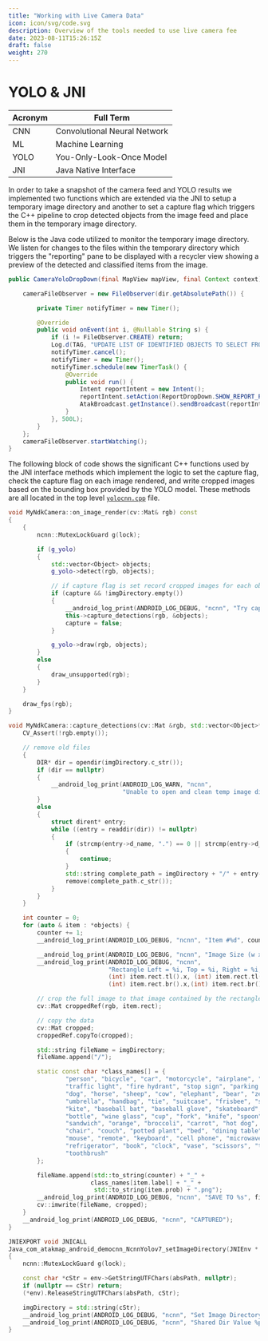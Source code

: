 ```yaml
---
title: "Working with Live Camera Data"
icon: icon/svg/code.svg
description: Overview of the tools needed to use live camera fee
date: 2023-08-11T15:26:15Z
draft: false
weight: 270
---
```


# YOLO & JNI

| Acronym | Full Term                    |
| ------- | ---------------------------- |
| CNN     | Convolutional Neural Network |
| ML      | Machine Learning             |
| YOLO    | You-Only-Look-Once Model     |
| JNI     | Java Native Interface        |

In order to take a snapshot of the camera feed and YOLO results we implemented two functions which are extended via the JNI to setup a temporary image directory and another to set a capture flag which triggers the C++ pipeline to crop detected objects from the image feed and place them in the temporary image directory. 

Below is the Java code utilized to monitor the temporary image directory. We listen for changes to the files within the temporary directory which triggers the "reporting" pane to be displayed with a recycler view showing a preview of the detected and classified items from the image.

```java
public CameraYoloDropDown(final MapView mapView, final Context context) {

	cameraFileObserver = new FileObserver(dir.getAbsolutePath()) {

        private Timer notifyTimer = new Timer();

        @Override
        public void onEvent(int i, @Nullable String s) {
            if (i != FileObserver.CREATE) return;
            Log.d(TAG, "UPDATE LIST OF IDENTIFIED OBJECTS TO SELECT FROM");
            notifyTimer.cancel();
            notifyTimer = new Timer();
            notifyTimer.schedule(new TimerTask() {
                @Override
                public void run() {
                    Intent reportIntent = new Intent();
                    reportIntent.setAction(ReportDropDown.SHOW_REPORT_PANE);
                    AtakBroadcast.getInstance().sendBroadcast(reportIntent);
                }
            }, 500L);
        }
    };
    cameraFileObserver.startWatching();
}
```

The following block of code shows the significant C++ functions used by the JNI interface methods which implement the logic to set the capture flag, check the capture flag on each image rendered, and write cropped images based on the bounding box provided by the YOLO model. These methods are all located in the top level [`yolocnn.cpp`](https://github.com/Toyon/LearnATAK/tree/master/democnn/app/src/main/jni/yoloncnn.cpp) file.

```c++
void MyNdkCamera::on_image_render(cv::Mat& rgb) const
{
    {
        ncnn::MutexLockGuard g(lock);

        if (g_yolo)
        {
            std::vector<Object> objects;
            g_yolo->detect(rgb, objects);

            // if capture flag is set record cropped images for each object identified
            if (capture && !imgDirectory.empty())
            {
                __android_log_print(ANDROID_LOG_DEBUG, "ncnn", "Try capture");
                this->capture_detections(rgb, &objects);
                capture = false;
            }

            g_yolo->draw(rgb, objects);
        }
        else
        {
            draw_unsupported(rgb);
        }
    }

    draw_fps(rgb);
}

void MyNdkCamera::capture_detections(cv::Mat &rgb, std::vector<Object>* objects) const {
    CV_Assert(!rgb.empty());

    // remove old files
    {
        DIR* dir = opendir(imgDirectory.c_str());
        if (dir == nullptr)
        {
            __android_log_print(ANDROID_LOG_WARN, "ncnn",
                                "Unable to open and clean temp image directory");
        }
        else
        {
            struct dirent* entry;
            while ((entry = readdir(dir)) != nullptr)
            {
                if (strcmp(entry->d_name, ".") == 0 || strcmp(entry->d_name, "..") == 0)
                {
                    continue;
                }
                std::string complete_path = imgDirectory + "/" + entry->d_name;
                remove(complete_path.c_str());
            }
        }
    }

    int counter = 0;
    for (auto & item : *objects) {
        counter += 1;
        __android_log_print(ANDROID_LOG_DEBUG, "ncnn", "Item #%d", counter);

        __android_log_print(ANDROID_LOG_DEBUG, "ncnn", "Image Size (w x h): %d x %d", rgb.cols, rgb.rows);
        __android_log_print(ANDROID_LOG_DEBUG, "ncnn",
                            "Rectangle Left = %i, Top = %i, Right = %i, Bottom = %i",
                            (int) item.rect.tl().x, (int) item.rect.tl().y,
                            (int) item.rect.br().x,(int) item.rect.br().y);

        // crop the full image to that image contained by the rectangle of the region of interest
        cv::Mat croppedRef(rgb, item.rect);

        // copy the data
        cv::Mat cropped;
        croppedRef.copyTo(cropped);

        std::string fileName = imgDirectory;
        fileName.append("/");

        static const char *class_names[] = {
                "person", "bicycle", "car", "motorcycle", "airplane", "bus", "train", "truck", "boat",
                "traffic light", "fire hydrant", "stop sign", "parking meter", "bench", "bird", "cat",
                "dog", "horse", "sheep", "cow", "elephant", "bear", "zebra", "giraffe", "backpack",
                "umbrella", "handbag", "tie", "suitcase", "frisbee", "skis", "snowboard", "sports ball",
                "kite", "baseball bat", "baseball glove", "skateboard", "surfboard", "tennis racket",
                "bottle", "wine glass", "cup", "fork", "knife", "spoon", "bowl", "banana", "apple",
                "sandwich", "orange", "broccoli", "carrot", "hot dog", "pizza", "donut", "cake",
                "chair", "couch", "potted plant", "bed", "dining table", "toilet", "tv", "laptop",
                "mouse", "remote", "keyboard", "cell phone", "microwave", "oven", "toaster", "sink",
                "refrigerator", "book", "clock", "vase", "scissors", "teddy bear", "hair drier",
                "toothbrush"
        };

        fileName.append(std::to_string(counter) + "_" +
                       class_names[item.label] + "_" +
                        std::to_string(item.prob) + ".png");
        __android_log_print(ANDROID_LOG_DEBUG, "ncnn", "SAVE TO %s", fileName.c_str());
        cv::imwrite(fileName, cropped);
    }
    __android_log_print(ANDROID_LOG_DEBUG, "ncnn", "CAPTURED");
}

JNIEXPORT void JNICALL
Java_com_atakmap_android_democnn_NcnnYolov7_setImageDirectory(JNIEnv * env, jobject thiz, jstring absPath)
{
    ncnn::MutexLockGuard g(lock);

    const char *cStr = env->GetStringUTFChars(absPath, nullptr);
    if (nullptr == cStr) return;
    (*env).ReleaseStringUTFChars(absPath, cStr);

    imgDirectory = std::string(cStr);
    __android_log_print(ANDROID_LOG_DEBUG, "ncnn", "Set Image Directory %p", cStr);
    __android_log_print(ANDROID_LOG_DEBUG, "ncnn", "Shared Dir Value %p", imgDirectory.c_str());
}
```

